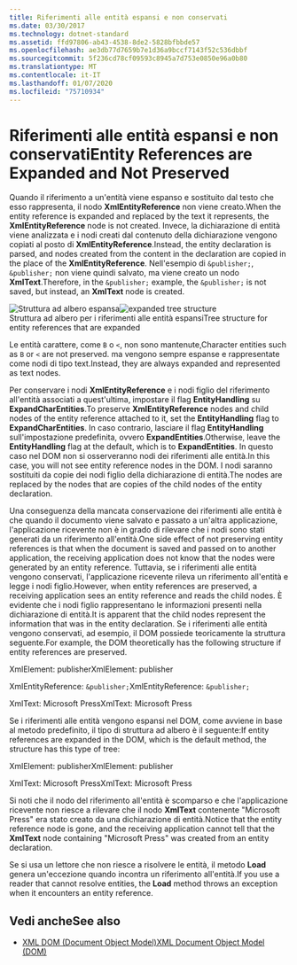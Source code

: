 ```yaml
---
title: Riferimenti alle entità espansi e non conservati
ms.date: 03/30/2017
ms.technology: dotnet-standard
ms.assetid: ffd97806-ab43-4538-8de2-5828bfbbde57
ms.openlocfilehash: ae3db77d7659b7e1d36a9bccf7143f52c536dbbf
ms.sourcegitcommit: 5f236cd78cf09593c8945a7d753e0850e96a0b80
ms.translationtype: MT
ms.contentlocale: it-IT
ms.lasthandoff: 01/07/2020
ms.locfileid: "75710934"
---
```

# <a name="entity-references-are-expanded-and-not-preserved"></a><span data-ttu-id="745e6-102">Riferimenti alle entità espansi e non conservati</span><span class="sxs-lookup"><span data-stu-id="745e6-102">Entity References are Expanded and Not Preserved</span></span>
<span data-ttu-id="745e6-103">Quando il riferimento a un'entità viene espanso e sostituito dal testo che esso rappresenta, il nodo **XmlEntityReference** non viene creato.</span><span class="sxs-lookup"><span data-stu-id="745e6-103">When the entity reference is expanded and replaced by the text it represents, the **XmlEntityReference** node is not created.</span></span> <span data-ttu-id="745e6-104">Invece, la dichiarazione di entità viene analizzata e i nodi creati dal contenuto della dichiarazione vengono copiati al posto di **XmlEntityReference**.</span><span class="sxs-lookup"><span data-stu-id="745e6-104">Instead, the entity declaration is parsed, and nodes created from the content in the declaration are copied in the place of the **XmlEntityReference**.</span></span> <span data-ttu-id="745e6-105">Nell'esempio di `&publisher;`, `&publisher;` non viene quindi salvato, ma viene creato un nodo **XmlText**.</span><span class="sxs-lookup"><span data-stu-id="745e6-105">Therefore, in the `&publisher;` example, the `&publisher;` is not saved, but instead, an **XmlText** node is created.</span></span>  
  
 <span data-ttu-id="745e6-106">![Struttura ad albero espansa](../../../../docs/standard/data/xml/media/xmlentityref-expanded-nodes.gif "xmlentityref_expanded_nodes")</span><span class="sxs-lookup"><span data-stu-id="745e6-106">![expanded tree structure](../../../../docs/standard/data/xml/media/xmlentityref-expanded-nodes.gif "xmlentityref_expanded_nodes")</span></span>  
<span data-ttu-id="745e6-107">Struttura ad albero per i riferimenti alle entità espansi</span><span class="sxs-lookup"><span data-stu-id="745e6-107">Tree structure for entity references that are expanded</span></span>  
  
 <span data-ttu-id="745e6-108">Le entità carattere, come `B` o `<`, non sono mantenute,</span><span class="sxs-lookup"><span data-stu-id="745e6-108">Character entities such as `B` or `<` are not preserved.</span></span> <span data-ttu-id="745e6-109">ma vengono sempre espanse e rappresentate come nodi di tipo text.</span><span class="sxs-lookup"><span data-stu-id="745e6-109">Instead, they are always expanded and represented as text nodes.</span></span>  
  
 <span data-ttu-id="745e6-110">Per conservare i nodi **XmlEntityReference** e i nodi figlio del riferimento all'entità associati a quest'ultima, impostare il flag **EntityHandling** su **ExpandCharEntities**.</span><span class="sxs-lookup"><span data-stu-id="745e6-110">To preserve **XmlEntityReference** nodes and child nodes of the entity reference attached to it, set the **EntityHandling** flag to **ExpandCharEntities**.</span></span> <span data-ttu-id="745e6-111">In caso contrario, lasciare il flag **EntityHandling** sull'impostazione predefinita, ovvero **ExpandEntities**.</span><span class="sxs-lookup"><span data-stu-id="745e6-111">Otherwise, leave the **EntityHandling** flag at the default, which is to **ExpandEntities**.</span></span> <span data-ttu-id="745e6-112">In questo caso nel DOM non si osserveranno nodi dei riferimenti alle entità.</span><span class="sxs-lookup"><span data-stu-id="745e6-112">In this case, you will not see entity reference nodes in the DOM.</span></span> <span data-ttu-id="745e6-113">I nodi saranno sostituiti da copie dei nodi figlio della dichiarazione di entità.</span><span class="sxs-lookup"><span data-stu-id="745e6-113">The nodes are replaced by the nodes that are copies of the child nodes of the entity declaration.</span></span>  
  
 <span data-ttu-id="745e6-114">Una conseguenza della mancata conservazione dei riferimenti alle entità è che quando il documento viene salvato e passato a un'altra applicazione, l'applicazione ricevente non è in grado di rilevare che i nodi sono stati generati da un riferimento all'entità.</span><span class="sxs-lookup"><span data-stu-id="745e6-114">One side effect of not preserving entity references is that when the document is saved and passed on to another application, the receiving application does not know that the nodes were generated by an entity reference.</span></span> <span data-ttu-id="745e6-115">Tuttavia, se i riferimenti alle entità vengono conservati, l'applicazione ricevente rileva un riferimento all'entità e legge i nodi figlio.</span><span class="sxs-lookup"><span data-stu-id="745e6-115">However, when entity references are preserved, a receiving application sees an entity reference and reads the child nodes.</span></span> <span data-ttu-id="745e6-116">È evidente che i nodi figlio rappresentano le informazioni presenti nella dichiarazione di entità.</span><span class="sxs-lookup"><span data-stu-id="745e6-116">It is apparent that the child nodes represent the information that was in the entity declaration.</span></span> <span data-ttu-id="745e6-117">Se i riferimenti alle entità vengono conservati, ad esempio, il DOM possiede teoricamente la struttura seguente.</span><span class="sxs-lookup"><span data-stu-id="745e6-117">For example, the DOM theoretically has the following structure if entity references are preserved.</span></span>  
  
 <span data-ttu-id="745e6-118">XmlElement: publisher</span><span class="sxs-lookup"><span data-stu-id="745e6-118">XmlElement: publisher</span></span>  
  
 <span data-ttu-id="745e6-119">XmlEntityReference: `&publisher;`</span><span class="sxs-lookup"><span data-stu-id="745e6-119">XmlEntityReference: `&publisher;`</span></span>  
  
 <span data-ttu-id="745e6-120">XmlText: Microsoft Press</span><span class="sxs-lookup"><span data-stu-id="745e6-120">XmlText: Microsoft Press</span></span>  
  
 <span data-ttu-id="745e6-121">Se i riferimenti alle entità vengono espansi nel DOM, come avviene in base al metodo predefinito, il tipo di struttura ad albero è il seguente:</span><span class="sxs-lookup"><span data-stu-id="745e6-121">If entity references are expanded in the DOM, which is the default method, the structure has this type of tree:</span></span>  
  
 <span data-ttu-id="745e6-122">XmlElement: publisher</span><span class="sxs-lookup"><span data-stu-id="745e6-122">XmlElement: publisher</span></span>  
  
 <span data-ttu-id="745e6-123">XmlText: Microsoft Press</span><span class="sxs-lookup"><span data-stu-id="745e6-123">XmlText: Microsoft Press</span></span>  
  
 <span data-ttu-id="745e6-124">Si noti che il nodo del riferimento all'entità è scomparso e che l'applicazione ricevente non riesce a rilevare che il nodo **XmlText** contenente "Microsoft Press" era stato creato da una dichiarazione di entità.</span><span class="sxs-lookup"><span data-stu-id="745e6-124">Notice that the entity reference node is gone, and the receiving application cannot tell that the **XmlText** node containing "Microsoft Press" was created from an entity declaration.</span></span>  
  
 <span data-ttu-id="745e6-125">Se si usa un lettore che non riesce a risolvere le entità, il metodo **Load** genera un'eccezione quando incontra un riferimento all'entità.</span><span class="sxs-lookup"><span data-stu-id="745e6-125">If you use a reader that cannot resolve entities, the **Load** method throws an exception when it encounters an entity reference.</span></span>  
  
## <a name="see-also"></a><span data-ttu-id="745e6-126">Vedi anche</span><span class="sxs-lookup"><span data-stu-id="745e6-126">See also</span></span>

- [<span data-ttu-id="745e6-127">XML DOM (Document Object Model)</span><span class="sxs-lookup"><span data-stu-id="745e6-127">XML Document Object Model (DOM)</span></span>](../../../../docs/standard/data/xml/xml-document-object-model-dom.md)
